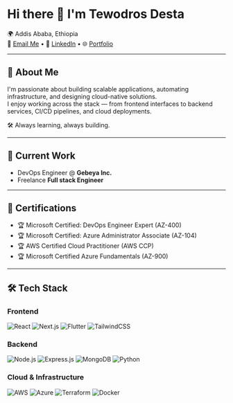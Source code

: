 # Hi there 👋 I'm Tewodros Desta

🌍 Addis Ababa, Ethiopia  
📧 [Email Me](mailto:teddydesta2021@gmail.com) • 🔗 [LinkedIn](https://www.linkedin.com/in/tewodros-desta/) • 🌐 [Portfolio](https://teddy-portfolio-ruby.vercel.app/)

---

## 🚀 About Me

I'm passionate about building scalable applications, automating infrastructure, and designing cloud-native solutions.  
I enjoy working across the stack — from frontend interfaces to backend services, CI/CD pipelines, and cloud deployments.  

🛠 Always learning, always building.

---

## 💼 Current Work

- DevOps Engineer @ **Gebeya Inc.**
- Freelance **Full stack Engineer** 

---

## 📜 Certifications

- 🏆 Microsoft Certified: DevOps Engineer Expert (AZ-400)
- 🏆 Microsoft Certified: Azure Administrator Associate (AZ-104)
- 🏆 AWS Certified Cloud Practitioner (AWS CCP)
- 🏆 Microsoft Certified Azure Fundamentals (AZ-900)

---

## 🛠 Tech Stack

### Frontend
![React](https://img.shields.io/badge/React-20232A?style=flat&logo=react&logoColor=61DAFB)
![Next.js](https://img.shields.io/badge/Next.js-000000?style=flat&logo=nextdotjs&logoColor=white)
![Flutter](https://img.shields.io/badge/Flutter-02569B?style=flat&logo=flutter&logoColor=white)
![TailwindCSS](https://img.shields.io/badge/TailwindCSS-06B6D4?style=flat&logo=tailwindcss&logoColor=white)

### Backend
![Node.js](https://img.shields.io/badge/Node.js-339933?style=flat&logo=nodedotjs&logoColor=white)
![Express.js](https://img.shields.io/badge/Express.js-000000?style=flat&logo=express&logoColor=white)
![MongoDB](https://img.shields.io/badge/MongoDB-4EA94B?style=flat&logo=mongodb&logoColor=white)
![Python](https://img.shields.io/badge/Python-3776AB?style=flat&logo=python&logoColor=white)

### Cloud & Infrastructure
![AWS](https://img.shields.io/badge/AWS-232F3E?style=flat&logo=amazonaws&logoColor=white)
![Azure](https://img.shields.io/badge/Azure-0078D4?style=flat&logo=microsoftazure&logoColor=white)
![Terraform](https://img.shields.io/badge/Terraform-7B42BC?style=flat&logo=terraform&logoColor=white)
![Docker](https://img.shields.io/badge/Docker-2496ED?style)
